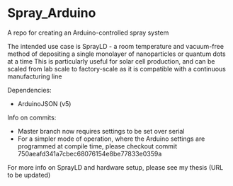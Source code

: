 # Spray_Arduino

A repo for creating an Arduino-controlled spray system

The intended use case is SprayLD - a room temperature and vacuum-free method of depositing a single monolayer of nanoparticles or quantum dots at a time
This is particularly useful for solar cell production, and can be scaled from lab scale to factory-scale as it is compatible with a continuous manufacturing line

Dependencies:
- ArduinoJSON (v5)

Info on commits:
- Master branch now requires settings to be set over serial
- For a simpler mode of operation, where the Arduino settings are programmed at compile time, please checkout commit 750aeafd341a7cbec68076154e8be77833e0359a 

For more info on SprayLD and hardware setup, please see my thesis (URL to be updated)
